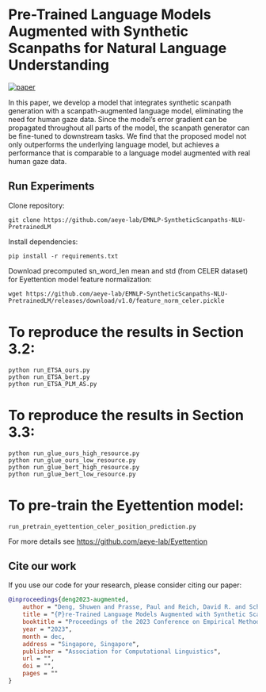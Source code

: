 # Pre-Trained Language Models Augmented with Synthetic Scanpaths for Natural Language Understanding
[![paper](https://img.shields.io/static/v1?label=paper&message=download%20link&color=brightgreen)]([https://arxiv.org/abs/2310.14676](http://arxiv.org/abs/2310.14676))

In this paper, we develop a model that integrates synthetic scanpath generation with a scanpath-augmented language model, eliminating the need for human gaze data. Since the model’s error gradient can be propagated throughout all parts of the model, the scanpath generator can be fine-tuned to downstream tasks. We find that the proposed model not only outperforms the underlying language model, but achieves a performance that is comparable to a language model augmented with real human gaze data.

## Run Experiments
Clone repository:

```
git clone https://github.com/aeye-lab/EMNLP-SyntheticScanpaths-NLU-PretrainedLM
```

Install dependencies:

```
pip install -r requirements.txt
```

Download precomputed sn_word_len mean and std (from CELER dataset) for Eyettention model feature normalization:

```
wget https://github.com/aeye-lab/EMNLP-SyntheticScanpaths-NLU-PretrainedLM/releases/download/v1.0/feature_norm_celer.pickle
```

# To reproduce the results in Section 3.2:
```
python run_ETSA_ours.py
python run_ETSA_bert.py
python run_ETSA_PLM_AS.py
```

# To reproduce the results in Section 3.3:
```
python run_glue_ours_high_resource.py
python run_glue_ours_low_resource.py
python run_glue_bert_high_resource.py
python run_glue_bert_low_resource.py
```

# To pre-train the Eyettention model:
```
run_pretrain_eyettention_celer_position_prediction.py
```
For more details see https://github.com/aeye-lab/Eyettention

## Cite our work
If you use our code for your research, please consider citing our paper:

```bibtex
@inproceedings{deng2023-augmented,
    author = "Deng, Shuwen and Prasse, Paul and Reich, David R. and Scheffer, Tobias and J{\"a}ger, Lena A.",
    title = "{P}re-Trained Language Models Augmented with Synthetic Scanpaths for Natural Language Understanding",
    booktitle = "Proceedings of the 2023 Conference on Empirical Methods in Natural Language Processing (EMNLP 2023)",
    year = "2023",
    month = dec,
    address = "Singapore, Singapore",
    publisher = "Association for Computational Linguistics",
    url = "",
    doi = "",
    pages = ""
}
```

